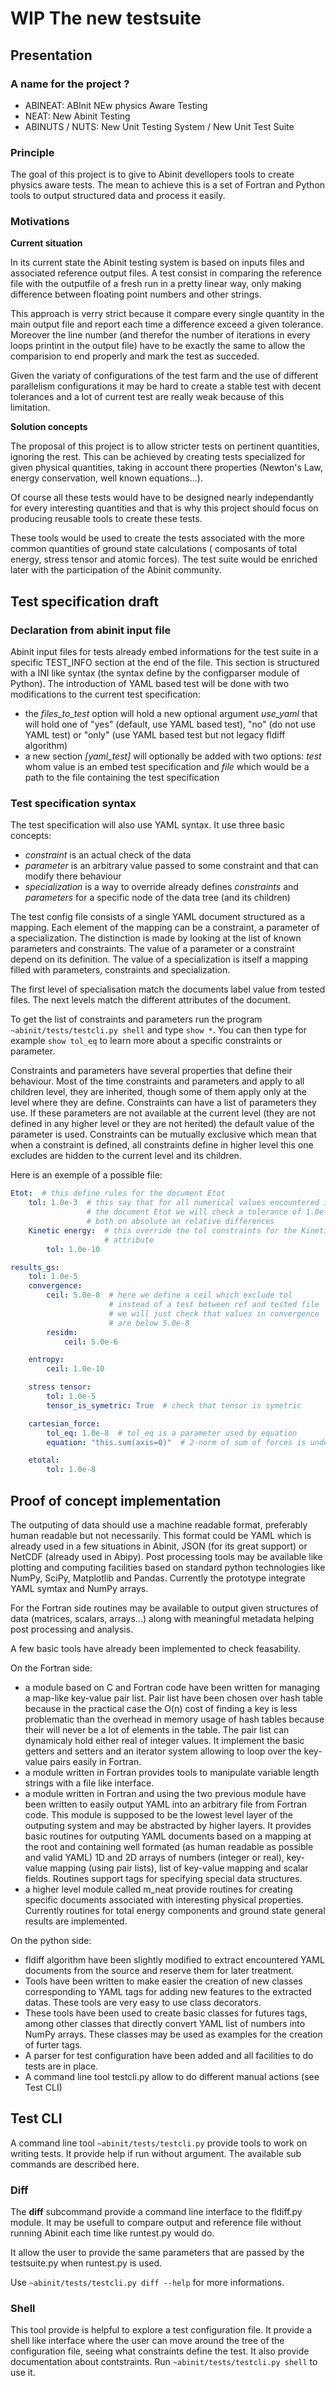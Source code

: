 # WIP The new testsuite

## Presentation

### A name for the project ?

- ABINEAT: ABInit NEw physics Aware Testing
- NEAT: New Abinit Testing
- ABINUTS / NUTS: New Unit Testing System / New Unit Test Suite

### Principle

The goal of this project is to give to Abinit devellopers tools to create
physics aware tests.  The mean to achieve this is a set of Fortran and Python
tools to output structured data and process it easily.

### Motivations

__Current situation__

In its current state the Abinit testing system is based on inputs files and
associated reference output files.  A test consist in comparing the reference
file with the outputfile of a fresh run in a pretty linear way, only making
difference between floating point numbers and other strings.

This approach is verry strict because it compare every single quantity in the
main output file and report each time a difference exceed a given tolerance.
Moreover the line number (and therefor the number of iterations in every loops
printint in the output file) have to be exactly the same to allow the
comparision to end properly and mark the test as succeded.

Given the variaty of configurations of the test farm and the use of different
parallelism configurations it may be hard to create a stable test with decent
tolerances and a lot of current test are really weak because of this limitation.

__Solution concepts__

The proposal of this project is to allow stricter tests on pertinent quantities,
ignoring the rest. This can be achieved by creating tests specialized for given
physical quantities, taking in account there properties (Newton's Law, energy
conservation, well known equations...).

Of course all these tests would have to be designed nearly independantly for
every interesting quantities and that is why this project should focus on
producing reusable tools to create these tests.

These tools would be used to create the tests associated with the more common
quantities of ground state calculations ( composants of total energy, stress
tensor and atomic forces). The test suite would be enriched later with the
participation of the Abinit community.


## Test specification draft

### Declaration from abinit input file

Abinit input files for tests already embed informations for the test suite in a
specific TEST\_INFO section at the end of the file. This section is structured
with a INI like syntax (the syntax define by the configparser module of
Python).  The introduction of YAML based test will be done with two
modifications to the current test specification:

- the *files\_to\_test* option will hold a new optional argument *use_yaml*
  that will hold one of "yes" (default, use YAML based test), "no" (do not use
  YAML test) or "only" (use YAML based test but not legacy fldiff algorithm)
- a new section *[yaml_test]* will optionally be added with two options: *test*
  whom value is an embed test specification and *file* which would be a path to
  the file containing the test specification

### Test specification syntax

The test specification will also use YAML syntax. It use three basic concepts:

- _constraint_ is an actual check of the data
- _parameter_ is an arbitrary value passed to some constraint and that can
  modify there behaviour
- _specialization_ is a way to override already defines _constraints_ and
  _parameters_ for a specific node of the data tree (and its children)

The test config file consists of a single YAML document structured as a
mapping. Each element of the mapping can be a constraint, a parameter of a
specialization. The distinction is made by looking at the list of known
parameters and constraints. The value of a parameter or a constraint depend on
its definition. The value of a specialization is itself a mapping filled with
parameters, constraints and specialization.

The first level of specialisation match the documents label value from tested files.
The next levels match the different attributes of the document.

To get the list of constraints and parameters run the program
`~abinit/tests/testcli.py shell` and type `show *`. You can then type for
example `show tol_eq` to learn more about a specific constraints or parameter.

Constraints and parameters have several properties that define their behaviour.
Most of the time constraints and parameters and apply to all children level,
they are inherited, though some of them apply only at the level where they are
define. Constraints can have a list of parameters they use. If these parameters
are not available at the current level (they are not defined in any higher
level or they are not herited) the default value of the parameter is used.
Constraints can be mutually exclusive which mean that when a constraint is defined,
all constraints define in higher level this one excludes are hidden to the
current level and its children.

Here is an exemple of a possible file:
```yaml
Etot:  # this define rules for the document Etot
    tol: 1.0e-3  # this say that for all numerical values encountered in
                 # the document Etot we will check a tolerance of 1.0e-3
                 # both on absolute an relative differences
    Kinetic energy:  # this override the tol constraints for the Kinetic enrgy
                     # attribute
        tol: 1.0e-10

results_gs:
    tol: 1.0e-5
    convergence:
        ceil: 5.0e-8  # here we define a ceil which exclude tol
                      # instead of a test between ref and tested file
                      # we will just check that values in convergence
                      # are below 5.0e-8
        residm:
            ceil: 5.0e-6

    entropy:
        ceil: 1.0e-10

    stress tensor:
        tol: 1.0e-5
        tensor_is_symetric: True  # check that tensor is symetric

    cartesian_force:
        tol_eq: 1.0e-8  # tol_eq is a parameter used by equation
        equation: "this.sum(axis=0)"  # 2-norm of sum of forces is under 1e-8

    etotal:
        tol: 1.0e-8
```

## Proof of concept implementation

The outputing of data should use a machine readable format, preferably human
readable but not necessarily.  This format could be YAML which is already used
in a few situations in Abinit, JSON (for its great support) or NetCDF (already
used in Abipy).  Post processing tools may be available like plotting and
computing facilities based on standard python technologies like NumPy, SciPy,
Matplotlib and Pandas. Currently the prototype integrate YAML symtax and NumPy
arrays.

For the Fortran side routines may be available to output given structures of
data (matrices, scalars, arrays...) along with meaningful metadata helping post
processing and analysis.

A few basic tools have already been implemented to check feasability.

On the Fortran side:

- a module based on C and Fortran code have been written for managing a map-like
  key-value pair list. Pair list have been chosen over hash table because in the
  practical case the O(n) cost of finding a key is less problematic than the
  overhead in memory usage of hash tables because their will never be a lot of
  elements in the table.  The pair list can dynamicaly hold either real of
  integer values. It implement the basic getters and setters and an iterator
  system allowing to loop over the key-value pairs easily in Fortran.
- a module written in Fortran provides tools to manipulate variable length strings 
  with a file like interface.
- a module written in Fortran and using the two previous module have been written
  to easily output YAML into an arbitrary file from Fortran code. This module is
  supposed to be the lowest level layer of the outputing system and may be
  abstracted by higher layers. It provides basic routines for outputing YAML
  documents based on a mapping at the root and containing well formated (as
  human readable as possible and valid YAML) 1D and 2D arrays of numbers
  (integer or real), key-value mapping (using pair lists), list of key-value
  mapping and scalar fields.  Routines support tags for specifying special data
  structures.
- a higher level module called m\_neat provide routines for creating specific
  documents associated with interesting physical properties. Currently routines
  for total energy components and ground state general results are implemented.

On the python side:

- fldiff algorithm have been slightly modified to extract encountered YAML
  documents from the source and reserve them for later treatment.
- Tools have been written to make easier the creation of new classes
  corresponding to YAML tags for adding new features to the extracted datas.
  These tools are very easy to use class decorators.
- These tools have been used to create basic classes for futures tags, among
  other classes that directly convert YAML list of numbers into NumPy arrays.
  These classes may be used as examples for the creation of furter tags.
- A parser for test configuration have been added and all facilities to do tests
  are in place.
- A command line tool testcli.py allow to do different manual actions (see Test CLI)

## Test CLI

A command line tool `~abinit/tests/testcli.py` provide tools to work on writing tests.
It provide help if run without argument.
The available sub commands are described here.

### Diff

The __diff__ subcommand provide a command line interface to the fldiff.py
module. It may be usefull to compare output and reference file without running
Abinit each time like runtest.py would do.

It allow the user to provide the same parameters that are passed by the
testsuite.py when runtest.py is used.

Use `~abinit/tests/testcli.py diff --help` for more informations.

### Shell

This tool provide is helpful to explore a test configuration file. It provide a
shell like interface where the user can move around the tree of the
configuration file, seeing what constraints define the test.  It also provide
documentation about contstraints.
Run `~abinit/tests/testcli.py shell` to use it.
